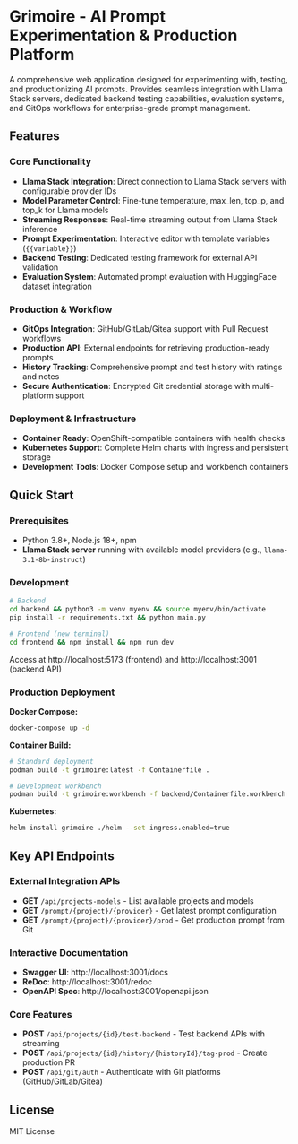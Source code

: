 # Grimoire - AI Prompt Experimentation & Production Platform

A comprehensive web application designed for experimenting with, testing, and productionizing AI prompts. Provides seamless integration with Llama Stack servers, dedicated backend testing capabilities, evaluation systems, and GitOps workflows for enterprise-grade prompt management.

## Features

### Core Functionality
- **Llama Stack Integration**: Direct connection to Llama Stack servers with configurable provider IDs
- **Model Parameter Control**: Fine-tune temperature, max_len, top_p, and top_k for Llama models
- **Streaming Responses**: Real-time streaming output from Llama Stack inference
- **Prompt Experimentation**: Interactive editor with template variables (`{{variable}}`)
- **Backend Testing**: Dedicated testing framework for external API validation
- **Evaluation System**: Automated prompt evaluation with HuggingFace dataset integration

### Production & Workflow
- **GitOps Integration**: GitHub/GitLab/Gitea support with Pull Request workflows
- **Production API**: External endpoints for retrieving production-ready prompts
- **History Tracking**: Comprehensive prompt and test history with ratings and notes
- **Secure Authentication**: Encrypted Git credential storage with multi-platform support

### Deployment & Infrastructure
- **Container Ready**: OpenShift-compatible containers with health checks
- **Kubernetes Support**: Complete Helm charts with ingress and persistent storage
- **Development Tools**: Docker Compose setup and workbench containers

## Quick Start

### Prerequisites
- Python 3.8+, Node.js 18+, npm
- **Llama Stack server** running with available model providers (e.g., `llama-3.1-8b-instruct`)

### Development
```bash
# Backend
cd backend && python3 -m venv myenv && source myenv/bin/activate
pip install -r requirements.txt && python main.py

# Frontend (new terminal)  
cd frontend && npm install && npm run dev
```

Access at http://localhost:5173 (frontend) and http://localhost:3001 (backend API)

### Production Deployment

**Docker Compose:**
```bash
docker-compose up -d
```

**Container Build:**
```bash
# Standard deployment
podman build -t grimoire:latest -f Containerfile .

# Development workbench
podman build -t grimoire:workbench -f backend/Containerfile.workbench .
```

**Kubernetes:**
```bash
helm install grimoire ./helm --set ingress.enabled=true
```

## Key API Endpoints

### External Integration APIs
- **GET** `/api/projects-models` - List available projects and models
- **GET** `/prompt/{project}/{provider}` - Get latest prompt configuration  
- **GET** `/prompt/{project}/{provider}/prod` - Get production prompt from Git

### Interactive Documentation
- **Swagger UI**: http://localhost:3001/docs
- **ReDoc**: http://localhost:3001/redoc
- **OpenAPI Spec**: http://localhost:3001/openapi.json

### Core Features
- **POST** `/api/projects/{id}/test-backend` - Test backend APIs with streaming
- **POST** `/api/projects/{id}/history/{historyId}/tag-prod` - Create production PR  
- **POST** `/api/git/auth` - Authenticate with Git platforms (GitHub/GitLab/Gitea)

## License

MIT License